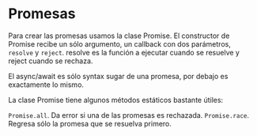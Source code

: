 # Promesas

Para crear las promesas usamos la clase Promise. El constructor de Promise recibe un sólo argumento, un callback con dos parámetros, `resolve` y `reject`. resolve es la función a ejecutar cuando se resuelve y reject cuando se rechaza.

El async/await es sólo syntax sugar de una promesa, por debajo es exactamente lo mismo.

La clase Promise tiene algunos métodos estáticos bastante útiles:

`Promise.all`. Da error si una de las promesas es rechazada.
`Promise.race`. Regresa sólo la promesa que se resuelva primero.
